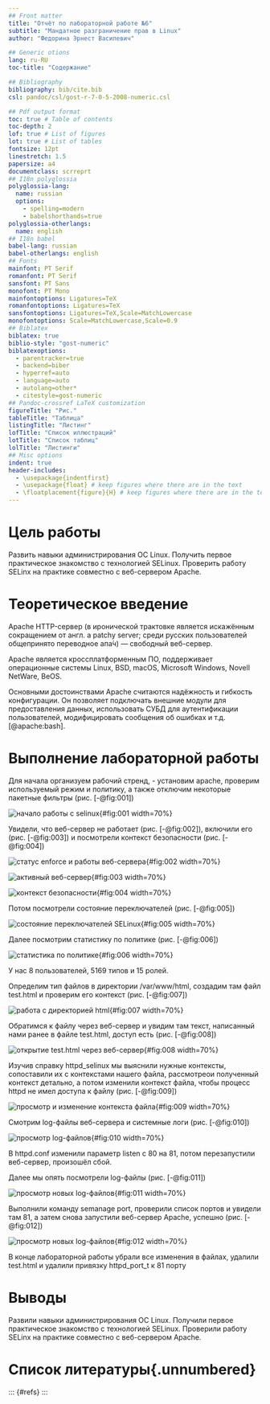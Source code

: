 ```yaml
---
## Front matter
title: "Отчёт по лабораторной работе №6"
subtitle: "Мандатное разграничение прав в Linux"
author: "Федорина Эрнест Василевич"

## Generic otions
lang: ru-RU
toc-title: "Содержание"

## Bibliography
bibliography: bib/cite.bib
csl: pandoc/csl/gost-r-7-0-5-2008-numeric.csl

## Pdf output format
toc: true # Table of contents
toc-depth: 2
lof: true # List of figures
lot: true # List of tables
fontsize: 12pt
linestretch: 1.5
papersize: a4
documentclass: scrreprt
## I18n polyglossia
polyglossia-lang:
  name: russian
  options:
	- spelling=modern
	- babelshorthands=true
polyglossia-otherlangs:
  name: english
## I18n babel
babel-lang: russian
babel-otherlangs: english
## Fonts
mainfont: PT Serif
romanfont: PT Serif
sansfont: PT Sans
monofont: PT Mono
mainfontoptions: Ligatures=TeX
romanfontoptions: Ligatures=TeX
sansfontoptions: Ligatures=TeX,Scale=MatchLowercase
monofontoptions: Scale=MatchLowercase,Scale=0.9
## Biblatex
biblatex: true
biblio-style: "gost-numeric"
biblatexoptions:
  - parentracker=true
  - backend=biber
  - hyperref=auto
  - language=auto
  - autolang=other*
  - citestyle=gost-numeric
## Pandoc-crossref LaTeX customization
figureTitle: "Рис."
tableTitle: "Таблица"
listingTitle: "Листинг"
lofTitle: "Список иллюстраций"
lotTitle: "Список таблиц"
lolTitle: "Листинги"
## Misc options
indent: true
header-includes:
  - \usepackage{indentfirst}
  - \usepackage{float} # keep figures where there are in the text
  - \floatplacement{figure}{H} # keep figures where there are in the text
---
```



# Цель работы

Развить навыки администрирования ОС Linux. Получить первое практическое знакомство с технологией SELinux.
Проверить работу SELinx на практике совместно с веб-сервером Apache.

# Теоретическое введение

Apache HTTP-сервер (в иронической трактовке является искажённым сокращением от англ. a patchy server; среди русских пользователей общепринято переводное апа́ч) — свободный веб-сервер.

Apache является кроссплатформенным ПО, поддерживает операционные системы Linux, BSD, macOS, Microsoft Windows, Novell NetWare, BeOS.

Основными достоинствами Apache считаются надёжность и гибкость конфигурации. Он позволяет подключать внешние модули для предоставления данных, использовать СУБД для аутентификации пользователей, модифицировать сообщения об ошибках и т.д.[@apache:bash].

# Выполнение лабораторной работы


Для начала организуем рабочий стренд, - установим apache, проверим используемый режим и политику, а также отключим некоторые пакетные фильтры (рис. [-@fig:001])

![начало работы с selinux](image/1.png){#fig:001 width=70%}

Увидели, что веб-сервер не работает (рис. [-@fig:002]), включили его (рис. [-@fig:003]) и посмотрели контекст безопасности (рис. [-@fig:004])

![статус enforce и работы веб-сервера](image/2.png){#fig:002 width=70%}

![активный веб-сервер](image/3.png){#fig:003 width=70%}

![контекст безопасности](image/4.png){#fig:004 width=70%}

Потом посмотрели состояние переключателей (рис. [-@fig:005])

![состояние переключателей SELinux](image/5.png){#fig:005 width=70%}

Далее посмотрим статистику по политике (рис. [-@fig:006])

![статистика по политике](image/6.png){#fig:006 width=70%}

У нас 8 пользователей, 5169 типов и 15 ролей.

Определим тип файлов в директории /var/www/html, создадим там файл test.html и проверим его контекст (рис. [-@fig:007])

![работа с директорией html](image/7.png){#fig:007 width=70%}

Обратимся к файлу через веб-сервер и увидим там текст, написанный нами ранее в файле test.html, доступ есть (рис. [-@fig:008])

![открытие test.html через веб-сервер](image/8.png){#fig:008 width=70%}

Изучив справку httpd_selinux мы выяснили нужные контексты, сопоставили их с контекстами нашего файла, рассмотреои полученный контекст детально, а потом изменили контекст файла, чтобы процесс httpd не имел доступа к файлу (рис. [-@fig:009])

![просмотр и изменение контекста файла](image/9.png){#fig:009 width=70%}

Смотрим log-файлы веб-сервера и системные логи (рис. [-@fig:010])

![просмотр log-файлов](image/10.png){#fig:010 width=70%}

В httpd.conf изменили параметр listen с 80 на 81, потом перезапустили веб-сервер, произошёл сбой.

Далее мы опять посмотрели log-файлы (рис. [-@fig:011])

![просмотр новых log-файлов](image/11.png){#fig:011 width=70%}

Выполнили команду semanage port, проверили список портов и увидели там 81, а затем снова запустили веб-сервер Apache, успешно (рис. [-@fig:012])

![просмотр новых log-файлов](image/12.png){#fig:012 width=70%}

В конце лабораторной работы убрали все изменения в файлах, удалили test.html и удалили привязку httpd_port_t к 81 порту

# Выводы

Развили навыки администрирования ОС Linux. Получили первое практическое знакомство с технологией SELinux.
Проверили работу SELinx на практике совместно с веб-сервером Apache.

# Список литературы{.unnumbered}

::: {#refs}
:::
